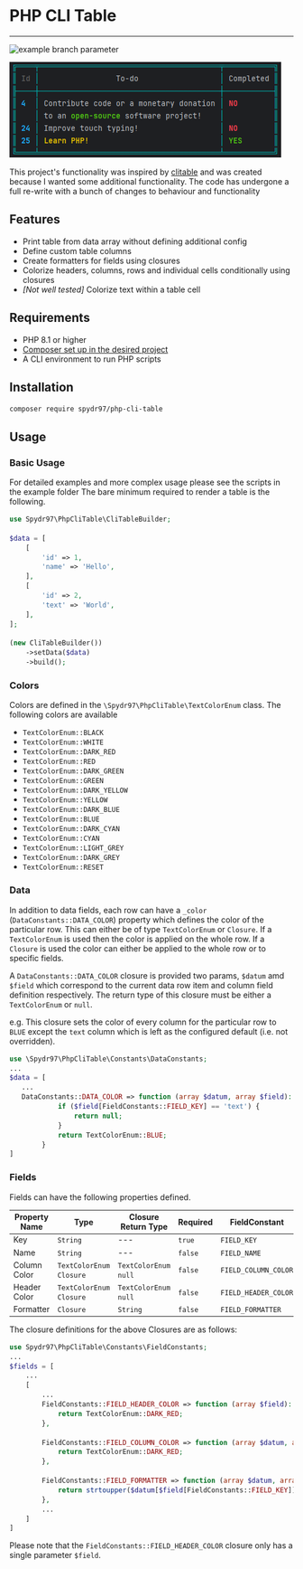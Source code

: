 # PHP CLI Table
---
![example branch parameter](https://github.com/spydr97/php-cli-table/actions/workflows/phpcs.yml/badge.svg?branch=main)

![example.png](example.png)

This project's functionality was inspired by [clitable](https://github.com/jc21/clitable) 
and was created because I wanted some additional functionality. The code has undergone 
a full re-write with a bunch of changes to behaviour and functionality

## Features

- Print table from data array without defining additional config
- Define custom table columns
- Create formatters for fields using closures
- Colorize headers, columns, rows and individual cells conditionally using closures
- *[Not well tested]* Colorize text within a table cell

## Requirements

- PHP 8.1 or higher
- [Composer set up in the desired project](https://getcomposer.org/doc/01-basic-usage.md)
- A CLI environment to run PHP scripts

## Installation

```shell
composer require spydr97/php-cli-table
```


## Usage

### Basic Usage
For detailed examples and more complex usage please see the scripts in the example folder
The bare minimum required to render a table is the following.
```php
use Spydr97\PhpCliTable\CliTableBuilder;

$data = [
    [
        'id' => 1,
        'name' => 'Hello',
    ],
    [
        'id' => 2,
        'text' => 'World',
    ],
];

(new CliTableBuilder())
    ->setData($data)
    ->build();
```

### Colors

Colors are defined in the `\Spydr97\PhpCliTable\TextColorEnum` class. The following colors are available

- `TextColorEnum::BLACK`
- `TextColorEnum::WHITE`
- `TextColorEnum::DARK_RED`
- `TextColorEnum::RED`
- `TextColorEnum::DARK_GREEN`
- `TextColorEnum::GREEN`
- `TextColorEnum::DARK_YELLOW`
- `TextColorEnum::YELLOW`
- `TextColorEnum::DARK_BLUE`
- `TextColorEnum::BLUE`
- `TextColorEnum::DARK_CYAN`
- `TextColorEnum::CYAN`
- `TextColorEnum::LIGHT_GREY`
- `TextColorEnum::DARK_GREY`
- `TextColorEnum::RESET`

### Data

In addition to data fields, each row can have a `_color` (`DataConstants::DATA_COLOR`) property which defines the 
color of the particular row. This can either be of type `TextColorEnum` or `Closure`. If a `TextColorEnum` is used 
then the color is applied on the whole row. If a `Closure` is used the color can either be applied to the whole 
row or to specific fields.

A `DataConstants::DATA_COLOR` closure is provided two params, `$datum` amd `$field` which correspond to the current 
data row item and column field definition respectively. The return type of this closure must be either a 
`TextColorEnum` or `null`.

e.g. This closure sets the color of every column for the particular row to `BLUE` except the `text` column which 
is left as the configured default (i.e. not overridden).
```php
use \Spydr97\PhpCliTable\Constants\DataConstants;
...
$data = [
   ...
   DataConstants::DATA_COLOR => function (array $datum, array $field): ?TextColorEnum {
            if ($field[FieldConstants::FIELD_KEY] == 'text') {
                return null;
            }
            return TextColorEnum::BLUE;
        }
]
```

### Fields

Fields can have the following properties defined. 

| Property Name | Type                           | Closure Return Type         | Required | FieldConstant        |
|---------------|--------------------------------|-----------------------------|----------|----------------------|
| Key           | `String`                       | ---                         | `true`   | `FIELD_KEY`          |
| Name          | `String`                       | ---                         | `false`  | `FIELD_NAME`         |
| Column Color  | `TextColorEnum` <br/>`Closure` | `TextColorEnum` <br/>`null` | `false`  | `FIELD_COLUMN_COLOR` |
| Header Color  | `TextColorEnum` <br/>`Closure` | `TextColorEnum` <br/>`null` | `false`  | `FIELD_HEADER_COLOR` |
| Formatter     | `Closure`                      | `String`                    | `false`  | `FIELD_FORMATTER`    |

The closure definitions for the above Closures are as follows:

```php
use Spydr97\PhpCliTable\Constants\FieldConstants;
...
$fields = [
    ...
    [
        ...
        FieldConstants::FIELD_HEADER_COLOR => function (array $field): ?TextColorEnum {
            return TextColorEnum::DARK_RED;
        },
       
        FieldConstants::FIELD_COLUMN_COLOR => function (array $datum, array $field): ?TextColorEnum {
            return TextColorEnum::DARK_RED;
        },
       
        FieldConstants::FIELD_FORMATTER => function (array $datum, array $field): string {
            return strtoupper($datum[$field[FieldConstants::FIELD_KEY]]);
        },
        ...
    ]
]

```
Please note that the `FieldConstants::FIELD_HEADER_COLOR` closure only has a single parameter `$field`. 
